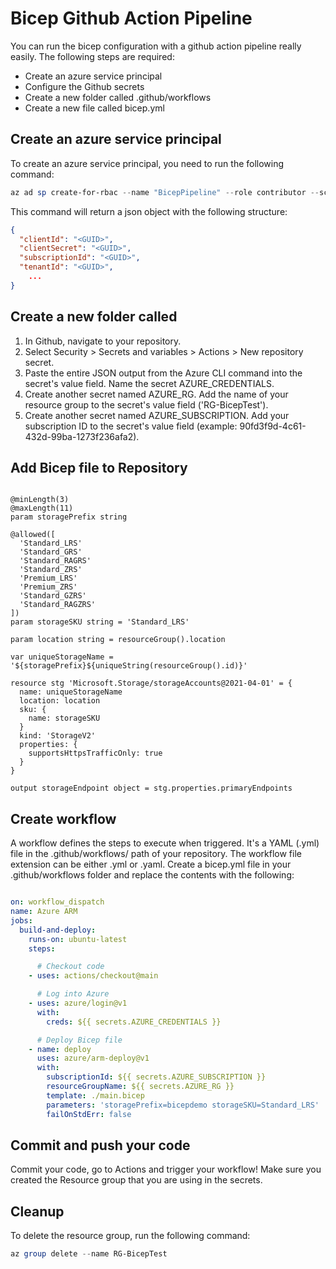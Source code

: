 # Bicep Github Action Pipeline

You can run the bicep configuration with a github action pipeline really easily. The following steps are required:

- Create an azure service principal
- Configure the Github secrets
- Create a new folder called .github/workflows
- Create a new file called bicep.yml

## Create an azure service principal

To create an azure service principal, you need to run the following command:

```powershell
az ad sp create-for-rbac --name "BicepPipeline" --role contributor --scopes /subscriptions/<SUBSCRIPTION_ID>
```

This command will return a json object with the following structure:

```json
{
  "clientId": "<GUID>",
  "clientSecret": "<GUID>",
  "subscriptionId": "<GUID>",
  "tenantId": "<GUID>",
    ...
}
```

## Create a new folder called 

1. In Github, navigate to your repository. 
2. Select Security > Secrets and variables > Actions > New repository secret.
3. Paste the entire JSON output from the Azure CLI command into the secret's value field. Name the secret AZURE_CREDENTIALS.
4. Create another secret named AZURE_RG. Add the name of your resource group to the secret's value field ('RG-BicepTest').
5. Create another secret named AZURE_SUBSCRIPTION. Add your subscription ID to the secret's value field (example: 90fd3f9d-4c61-432d-99ba-1273f236afa2).

## Add Bicep file to Repository

```bicep

@minLength(3)
@maxLength(11)
param storagePrefix string

@allowed([
  'Standard_LRS'
  'Standard_GRS'
  'Standard_RAGRS'
  'Standard_ZRS'
  'Premium_LRS'
  'Premium_ZRS'
  'Standard_GZRS'
  'Standard_RAGZRS'
])
param storageSKU string = 'Standard_LRS'

param location string = resourceGroup().location

var uniqueStorageName = '${storagePrefix}${uniqueString(resourceGroup().id)}'

resource stg 'Microsoft.Storage/storageAccounts@2021-04-01' = {
  name: uniqueStorageName
  location: location
  sku: {
    name: storageSKU
  }
  kind: 'StorageV2'
  properties: {
    supportsHttpsTrafficOnly: true
  }
}

output storageEndpoint object = stg.properties.primaryEndpoints

```

## Create workflow

A workflow defines the steps to execute when triggered. It's a YAML (.yml) file in the .github/workflows/ path of your repository. The workflow file extension can be either .yml or .yaml.
Create a bicep.yml file in your .github/workflows folder and replace the contents with the following:

```yaml

on: workflow_dispatch
name: Azure ARM
jobs:
  build-and-deploy:
    runs-on: ubuntu-latest
    steps:

      # Checkout code
    - uses: actions/checkout@main

      # Log into Azure
    - uses: azure/login@v1
      with:
        creds: ${{ secrets.AZURE_CREDENTIALS }}

      # Deploy Bicep file
    - name: deploy
      uses: azure/arm-deploy@v1
      with:
        subscriptionId: ${{ secrets.AZURE_SUBSCRIPTION }}
        resourceGroupName: ${{ secrets.AZURE_RG }}
        template: ./main.bicep
        parameters: 'storagePrefix=bicepdemo storageSKU=Standard_LRS'
        failOnStdErr: false
```

## Commit and push your code

Commit your code, go to Actions and trigger your workflow! Make sure you created the Resource group that you are using in the secrets.

## Cleanup

To delete the resource group, run the following command:

```powershell
az group delete --name RG-BicepTest
```
